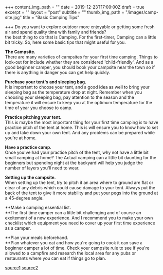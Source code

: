 +++
content_img_path = ""
date = 2019-12-23T17:00:00Z
draft = true
excerpt = ""
layout = "post"
subtitle = ""
thumb_img_path = "/images/camp-site.jpg"
title = "Basic Camping Tips"

+++
Do you want to explore outdoor more enjoyable or getting some fresh air and spend quality time with family and friends?  
the best thing to do that is Camping. For the first-timer, Camping can a little bit tricky. So, here some basic tips that might useful for you.

**The Campsite.**  
There are many varieties of campsites for your first time camping. Things to look-out for include whether they are considered 'child-friendly'. And as a good beginner camper, you should book your campsite near the town so if there is anything in danger you can get help quickly.

**Purchase your tent's and sleeping bag.**  
It is important to choose your tent, and a good idea as well to bring your sleeping bag as the temperature drop at night. Remember when you choosing your sleeping bag, pay attention to the season and the temperature it will ensure to keep you at the optimum temperature for the time of year you choose to camp.

**Practice pitching your tent.**  
This is maybe the most important thing for your first time camping is to have practice pitch of the tent at home. This is will ensure you to know how to set up and take down your own tent. And any problems can be prepared while you're at home.

**Have a practice camp.**  
Once you've had your practice pitch of the tent, why not have a little bit small camping at home? The Actual camping can a little bit daunting for the beginners but spending night at the backyard will help you judge the number of layers you'll need to wear.

**Setting up the campsite.**  
When setting up the tent, try to pitch it an area where to ground are flat or clear of any debris which could cause damage to your tent. Always put the back of the tent to give it more stability and put your pegs into the ground at a 45-degree angle.

**Make a camping essential list.  
**The first time camper can a little bit challenging and of course an excitement of a new experience. And I recommend you to make your own checklist which equipment you need to cover up your first time experience as a camper.

**Plan your meals beforehand.  
**Plan whatever you eat and how you're going to cook it can save a beginner camper a lot of time. Check your campsite rule to see if you're allowed to a campfire and research the local area for any pubs or restaurants where you can eat if things go to plan.

[source1](https://www.mountainwarehouse.com/expert-advice/camping-guide-for-beginners "source1") [source2](https://www.rei.com/learn/expert-advice/camping-for-beginners.html "source2")